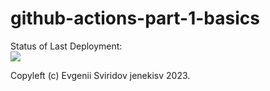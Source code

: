 # github-actions-part-1-basics

Status of Last Deployment:<br>
<img src="https://github.com/jenekisv/github-actions-part-1-basics/workflows/My-GitHubActions-Basics/badge.svg?branch=main"><br>

Copyleft (c) Evgenii Sviridov jenekisv 2023.
